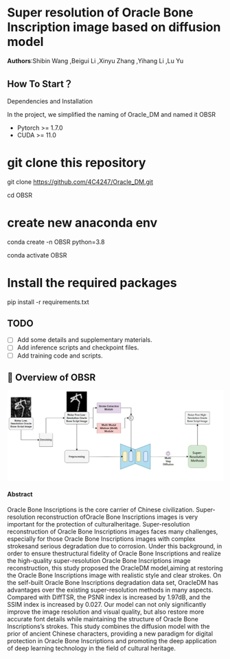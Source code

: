 <h1>Super resolution of Oracle Bone Inscription image based on diffusion model</h1>
<b>Authors</b>:Shibin Wang
,Beigui Li
,Xinyu Zhang
,Yihang Li
,Lu Yu


<h2>How To Start？</h2>
Dependencies and Installation

In the project, we simplified the naming of Oracle_DM and named it OBSR

- Pytorch >= 1.7.0
- CUDA >= 11.0

# git clone this repository
git clone https://github.com/4C4247/Oracle_DM.git

cd OBSR

# create new anaconda env
conda create -n OBSR python=3.8

conda activate OBSR

# Install the required packages
pip install -r requirements.txt

## TODO
- [ ] Add some details and supplementary materials.
- [ ] Add inference scripts and checkpoint files.
- [ ] Add training code and scripts.

## 🔎 Overview of OBSR
![OBSR](Repo/entire.jpg)

<h4>Abstract</h4>
Oracle Bone Inscriptions is the core carrier of Chinese civilization. Super-resolution reconstruction ofOracle Bone Inscriptions images
is very important for the protection of culturalheritage. Super-resolution reconstruction of Oracle Bone Inscriptions images faces many
challenges, especially for those Oracle Bone Inscriptions images with complex strokesand serious degradation due to corrosion.
Under this background, in order to ensure thestructural fidelity of Oracle Bone Inscriptions and realize the high-quality super-resolution
Oracle Bone Inscriptions image reconstruction, this study proposed the OracleDM model,aiming at restoring the Oracle Bone Inscriptions image
 with realistic style and clear strokes. On the self-built Oracle Bone Inscriptions degradation data set, OracleDM has
advantages over the existing super-resolution methods in many aspects. Compared with DiffTSR, the PSNR index is increased by 1.97dB, and the SSIM index
 is increased by 0.027. Our model can not only significantly improve the image resolution and visual quality, but also restore more accurate font details
 while maintaining the structure of Oracle Bone Inscriptions’s strokes. This study combines the diffusion model with the prior of ancient Chinese characters,
providing a new paradigm for digital protection in Oracle Bone Inscriptions and promoting the deep application of deep learning technology in the field of
cultural heritage.





